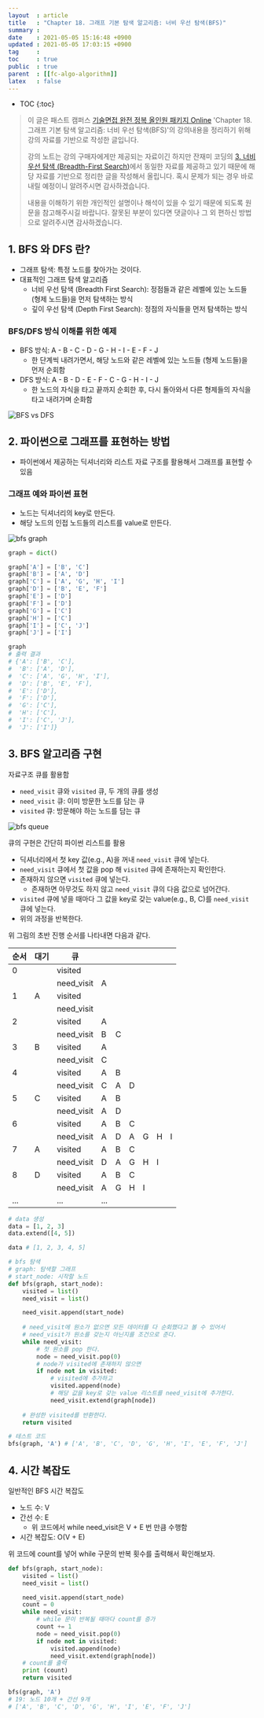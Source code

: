 ```yaml
---
layout  : article
title   : "Chapter 18. 그래프 기본 탐색 알고리즘: 너비 우선 탐색(BFS)"
summary : 
date    : 2021-05-05 15:16:48 +0900
updated : 2021-05-05 17:03:15 +0900
tag     : 
toc     : true
public  : true
parent  : [[fc-algo-algorithm]]
latex   : false
---
```

* TOC
{:toc}

> 이 글은 패스트 캠퍼스 [기술면접 완전 정복 올인원 패키지 Online](https://fastcampus.co.kr/dev_online_algo) 'Chapter 18. 그래프 기본 탐색 알고리즘: 너비 우선 탐색(BFS)'의 강의내용을 정리하기 위해 강의 자료를 기반으로 작성한 글입니다.
>
> 강의 노트는 강의 구매자에게만 제공되는 자료이긴 하지만 잔재미 코딩의 [3. 너비 우선 탐색 (Breadth-First Search)](https://www.fun-coding.org/Chapter18-bfs-live.html)에서 동일한 자료를 제공하고 있기 때문에 해당 자료를 기반으로 정리한 글을 작성해서 올립니다. 혹시 문제가 되는 경우 바로 내릴 예정이니 알려주시면 감사하겠습니다.
>
> 내용을 이해하기 위한 개인적인 설명이나 해석이 있을 수 있기 때문에 되도록 원문을 참고해주시길 바랍니다.
> 잘못된 부분이 있다면 댓글이나 그 외 편하신 방법으로 알려주시면 감사하겠습니다.

## 1. BFS 와 DFS 란?

* 그래프 탐색: 특정 노드를 찾아가는 것이다.
* 대표적인 그래프 탐색 알고리즘
    * 너비 우선 탐색 (Breadth First Search): 정점들과 같은 레벨에 있는 노드들 (형제 노드들)을 먼저 탐색하는 방식
    * 깊이 우선 탐색 (Depth First Search): 정점의 자식들을 먼저 탐색하는 방식

### BFS/DFS 방식 이해를 위한 예제

* BFS 방식: A - B - C - D - G - H - I - E - F - J
    * 한 단계씩 내려가면서, 해당 노드와 같은 레벨에 있는 노드들 (형제 노드들)을 먼저 순회함
* DFS 방식: A - B - D - E - F - C - G - H - I - J
    * 한 노드의 자식을 타고 끝까지 순회한 후, 다시 돌아와서 다른 형제들의 자식을 타고 내려가며 순화함

![BFS vs DFS](/post-img/fc-algo-algorithm-18-bfs/1_BFSDFS.png)

## 2. 파이썬으로 그래프를 표현하는 방법

* 파이썬에서 제공하는 딕셔너리와 리스트 자료 구조를 활용해서 그래프를 표현할 수 있음

### 그래프 예와 파이썬 표현

* 노드는 딕셔너리의 key로 만든다.
* 해당 노드의 인접 노드들의 리스트를 value로 만든다.

![bfs graph](/post-img/fc-algo-algorithm-18-bfs/2_bfsgraph.png)

```python
graph = dict()

graph['A'] = ['B', 'C']
graph['B'] = ['A', 'D']
graph['C'] = ['A', 'G', 'H', 'I']
graph['D'] = ['B', 'E', 'F']
graph['E'] = ['D']
graph['F'] = ['D']
graph['G'] = ['C']
graph['H'] = ['C']
graph['I'] = ['C', 'J']
graph['J'] = ['I']

graph
# 출력 결과
# {'A': ['B', 'C'],
#  'B': ['A', 'D'],
#  'C': ['A', 'G', 'H', 'I'],
#  'D': ['B', 'E', 'F'],
#  'E': ['D'],
#  'F': ['D'],
#  'G': ['C'],
#  'H': ['C'],
#  'I': ['C', 'J'],
#  'J': ['I']}
```

## 3. BFS 알고리즘 구현

자료구조 큐를 활용함

* `need_visit` 큐와 `visited` 큐, 두 개의 큐를 생성
* `need_visit` 큐: 이미 방문한 노드를 담는 큐
* `visited` 큐: 방문해야 하는 노드를 담는 큐

![bfs queue](/post-img/fc-algo-algorithm-18-bfs/3_bfsqueue.png)

큐의 구현은 간단히 파이썬 리스트를 활용

* 딕셔너리에서 첫 key 값(e.g., A)을 꺼내 `need_visit` 큐에 넣는다.
* `need_visit` 큐에서 첫 값을 pop 해 `visited` 큐에 존재하는지 확인한다.
* 존재하지 않으면 `visited` 큐에 넣는다.
    * 존재하면 아무것도 하지 않고 `need_visit` 큐의 다음 값으로 넘어간다.
* `visited` 큐에 넣을 때마다 그 값을 key로 갖는 value(e.g., B, C)를 `need_visit` 큐에 넣는다.
* 위의 과정을 반복한다.

위 그림의 초반 진행 순서를 나타내면 다음과 같다.

| 순서 | 대기 | 큐         |     |     |     |     |     |     |
| ---  | ---  | ---------- | --- | --- | --- | --- | --- | --- |
| 0    |      | visited    |     |     |     |     |     |     |
|      |      | need_visit | A   |     |     |     |     |     |
| 1    | A    | visited    |     |     |     |     |     |     |
|      |      | need_visit |     |     |     |     |     |     |
| 2    |      | visited    | A   |     |     |     |     |     |
|      |      | need_visit | B   | C   |     |     |     |     |
| 3    | B    | visited    | A   |     |     |     |     |     |
|      |      | need_visit | C   |     |     |     |     |     |
| 4    |      | visited    | A   | B   |     |     |     |     |
|      |      | need_visit | C   | A   | D   |     |     |     |
| 5    | C    | visited    | A   | B   |     |     |     |     |
|      |      | need_visit | A   | D   |     |     |     |     |
| 6    |      | visited    | A   | B   | C   |     |     |     |
|      |      | need_visit | A   | D   | A   | G   | H   | I   |
| 7    | A    | visited    | A   | B   | C   |     |     |     |
|      |      | need_visit | D   | A   | G   | H   | I   |     |
| 8    | D    | visited    | A   | B   | C   |     |     |     |
|      |      | need_visit | A   | G   | H   | I   |     |     |
| ...  |      | ...        | ... |     |     |     |     |     |

```python
# data 생성
data = [1, 2, 3]
data.extend([4, 5])

data # [1, 2, 3, 4, 5]

# bfs 탐색
# graph: 탐색할 그래프
# start_node: 시작할 노드
def bfs(graph, start_node):
    visited = list()
    need_visit = list()

    need_visit.append(start_node)
    
    # need_visit에 원소가 없으면 모든 데이터를 다 순회했다고 볼 수 있어서
    # need_visit가 원소를 갖는지 아닌지를 조건으로 준다.
    while need_visit:
        # 첫 원소를 pop 한다.
        node = need_visit.pop(0)
        # node가 visited에 존재하지 않으면
        if node not in visited:
            # visited에 추가하고
            visited.append(node)
            # 해당 값을 key로 갖는 value 리스트를 need_visit에 추가한다.
            need_visit.extend(graph[node])
    
    # 완성한 visited를 반환한다.
    return visited

# 테스트 코드
bfs(graph, 'A') # ['A', 'B', 'C', 'D', 'G', 'H', 'I', 'E', 'F', 'J']
```

## 4. 시간 복잡도

일반적인 BFS 시간 복잡도

* 노드 수: V
* 간선 수: E
    * 위 코드에서 while need_visit은 V + E 번 만큼 수행함
* 시간 복잡도: O(V + E)

위 코드에 count를 넣어 while 구문의 반복 횟수를 출력해서 확인해보자.

```python
def bfs(graph, start_node):
    visited = list()
    need_visit = list()

    need_visit.append(start_node)
    count = 0
    while need_visit:
        # while 문이 반복될 때마다 count를 증가
        count += 1
        node = need_visit.pop(0)
        if node not in visited:
            visited.append(node)
            need_visit.extend(graph[node])
    # count를 출력
    print (count)
    return visited

bfs(graph, 'A')
# 19: 노드 10개 + 간선 9개
# ['A', 'B', 'C', 'D', 'G', 'H', 'I', 'E', 'F', 'J']
```
